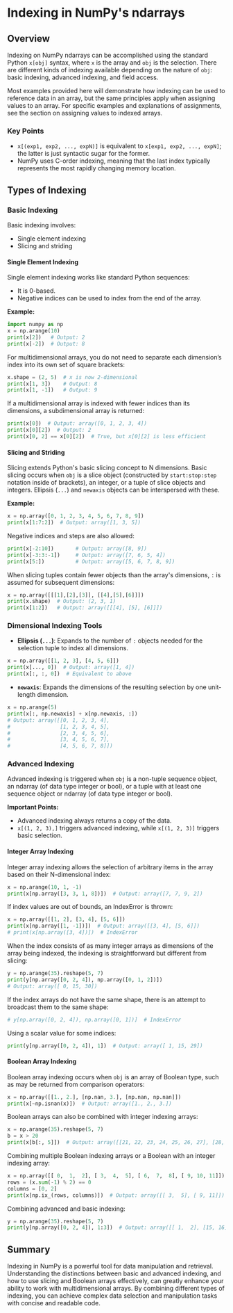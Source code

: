 # Indexing in NumPy's ndarrays

## Overview

Indexing on NumPy ndarrays can be accomplished using the standard Python `x[obj]` syntax, where `x` is the array and `obj` is the selection. There are different kinds of indexing available depending on the nature of `obj`: basic indexing, advanced indexing, and field access.

Most examples provided here will demonstrate how indexing can be used to reference data in an array, but the same principles apply when assigning values to an array. For specific examples and explanations of assignments, see the section on assigning values to indexed arrays.

### Key Points
- `x[(exp1, exp2, ..., expN)]` is equivalent to `x[exp1, exp2, ..., expN]`; the latter is just syntactic sugar for the former.
- NumPy uses C-order indexing, meaning that the last index typically represents the most rapidly changing memory location.

## Types of Indexing

### Basic Indexing
Basic indexing involves:
- Single element indexing
- Slicing and striding

#### Single Element Indexing
Single element indexing works like standard Python sequences:
- It is 0-based.
- Negative indices can be used to index from the end of the array.

**Example:**
```python
import numpy as np
x = np.arange(10)
print(x[2])   # Output: 2
print(x[-2])  # Output: 8
```

For multidimensional arrays, you do not need to separate each dimension’s index into its own set of square brackets:
```python
x.shape = (2, 5)  # x is now 2-dimensional
print(x[1, 3])    # Output: 8
print(x[1, -1])   # Output: 9
```

If a multidimensional array is indexed with fewer indices than its dimensions, a subdimensional array is returned:
```python
print(x[0])  # Output: array([0, 1, 2, 3, 4])
print(x[0][2])  # Output: 2
print(x[0, 2] == x[0][2])  # True, but x[0][2] is less efficient
```

#### Slicing and Striding
Slicing extends Python's basic slicing concept to N dimensions. Basic slicing occurs when `obj` is a slice object (constructed by `start:stop:step` notation inside of brackets), an integer, or a tuple of slice objects and integers. Ellipsis (`...`) and `newaxis` objects can be interspersed with these.

**Example:**
```python
x = np.array([0, 1, 2, 3, 4, 5, 6, 7, 8, 9])
print(x[1:7:2])  # Output: array([1, 3, 5])
```

Negative indices and steps are also allowed:
```python
print(x[-2:10])       # Output: array([8, 9])
print(x[-3:3:-1])     # Output: array([7, 6, 5, 4])
print(x[5:])          # Output: array([5, 6, 7, 8, 9])
```

When slicing tuples contain fewer objects than the array's dimensions, `:` is assumed for subsequent dimensions:
```python
x = np.array([[[1],[2],[3]], [[4],[5],[6]]])
print(x.shape)  # Output: (2, 3, 1)
print(x[1:2])   # Output: array([[[4], [5], [6]]])
```

### Dimensional Indexing Tools
- **Ellipsis (`...`)**: Expands to the number of `:` objects needed for the selection tuple to index all dimensions.
```python
x = np.array([[1, 2, 3], [4, 5, 6]])
print(x[..., 0])  # Output: array([1, 4])
print(x[:, :, 0])  # Equivalent to above
```

- **`newaxis`**: Expands the dimensions of the resulting selection by one unit-length dimension.
```python
x = np.arange(5)
print(x[:, np.newaxis] + x[np.newaxis, :])
# Output: array([[0, 1, 2, 3, 4],
#                [1, 2, 3, 4, 5],
#                [2, 3, 4, 5, 6],
#                [3, 4, 5, 6, 7],
#                [4, 5, 6, 7, 8]])
```

### Advanced Indexing
Advanced indexing is triggered when `obj` is a non-tuple sequence object, an ndarray (of data type integer or bool), or a tuple with at least one sequence object or ndarray (of data type integer or bool).

**Important Points:**
- Advanced indexing always returns a copy of the data.
- `x[(1, 2, 3),]` triggers advanced indexing, while `x[(1, 2, 3)]` triggers basic selection.

#### Integer Array Indexing
Integer array indexing allows the selection of arbitrary items in the array based on their N-dimensional index:
```python
x = np.arange(10, 1, -1)
print(x[np.array([3, 3, 1, 8])])  # Output: array([7, 7, 9, 2])
```

If index values are out of bounds, an IndexError is thrown:
```python
x = np.array([[1, 2], [3, 4], [5, 6]])
print(x[np.array([1, -1])])  # Output: array([[3, 4], [5, 6]])
# print(x[np.array([3, 4])])  # IndexError
```

When the index consists of as many integer arrays as dimensions of the array being indexed, the indexing is straightforward but different from slicing:
```python
y = np.arange(35).reshape(5, 7)
print(y[np.array([0, 2, 4]), np.array([0, 1, 2])])
# Output: array([ 0, 15, 30])
```

If the index arrays do not have the same shape, there is an attempt to broadcast them to the same shape:
```python
# y[np.array([0, 2, 4]), np.array([0, 1])]  # IndexError
```

Using a scalar value for some indices:
```python
print(y[np.array([0, 2, 4]), 1])  # Output: array([ 1, 15, 29])
```

#### Boolean Array Indexing
Boolean array indexing occurs when `obj` is an array of Boolean type, such as may be returned from comparison operators:
```python
x = np.array([[1., 2.], [np.nan, 3.], [np.nan, np.nan]])
print(x[~np.isnan(x)])  # Output: array([1., 2., 3.])
```

Boolean arrays can also be combined with integer indexing arrays:
```python
x = np.arange(35).reshape(5, 7)
b = x > 20
print(x[b[:, 5]])  # Output: array([[21, 22, 23, 24, 25, 26, 27], [28, 29, 30, 31, 32, 33, 34]])
```

Combining multiple Boolean indexing arrays or a Boolean with an integer indexing array:
```python
x = np.array([[ 0,  1,  2], [ 3,  4,  5], [ 6,  7,  8], [ 9, 10, 11]])
rows = (x.sum(-1) % 2) == 0
columns = [0, 2]
print(x[np.ix_(rows, columns)])  # Output: array([[ 3,  5], [ 9, 11]])
```

Combining advanced and basic indexing:
```python
y = np.arange(35).reshape(5, 7)
print(y[np.array([0, 2, 4]), 1:3])  # Output: array([[ 1,  2], [15, 16], [29, 30]])
```

## Summary
Indexing in NumPy is a powerful tool for data manipulation and retrieval. Understanding the distinctions between basic and advanced indexing, and how to use slicing and Boolean arrays effectively, can greatly enhance your ability to work with multidimensional arrays. By combining different types of indexing, you can achieve complex data selection and manipulation tasks with concise and readable code.
